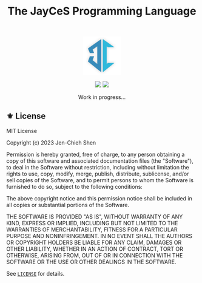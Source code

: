 <h1 align="center">The JayCeS Programming Language</h1></br>

<p align="center">
<img src="media/logo.png" width="20%" height="20%"/>
</p>

<p align="center">
  <a target="_blank" href="https://makeapullrequest.com"><img src="https://img.shields.io/badge/PRs-welcome-brightgreen.svg"></a>
  <a target="_blank" href="./LICENSE"><img src="https://img.shields.io/badge/License-MIT-green.svg"></a>
</p>

<p align="center">
Work in progress...
</p>

## ⚜️ License

MIT License

Copyright (c) 2023 Jen-Chieh Shen

Permission is hereby granted, free of charge, to any person obtaining a copy
of this software and associated documentation files (the "Software"), to deal
in the Software without restriction, including without limitation the rights
to use, copy, modify, merge, publish, distribute, sublicense, and/or sell
copies of the Software, and to permit persons to whom the Software is
furnished to do so, subject to the following conditions:

The above copyright notice and this permission notice shall be included in all
copies or substantial portions of the Software.

THE SOFTWARE IS PROVIDED "AS IS", WITHOUT WARRANTY OF ANY KIND, EXPRESS OR
IMPLIED, INCLUDING BUT NOT LIMITED TO THE WARRANTIES OF MERCHANTABILITY,
FITNESS FOR A PARTICULAR PURPOSE AND NONINFRINGEMENT. IN NO EVENT SHALL THE
AUTHORS OR COPYRIGHT HOLDERS BE LIABLE FOR ANY CLAIM, DAMAGES OR OTHER
LIABILITY, WHETHER IN AN ACTION OF CONTRACT, TORT OR OTHERWISE, ARISING FROM,
OUT OF OR IN CONNECTION WITH THE SOFTWARE OR THE USE OR OTHER DEALINGS IN THE
SOFTWARE.

See [`LICENSE`](./LICENSE) for details.
